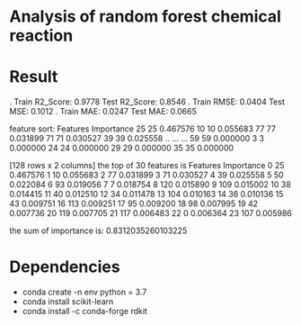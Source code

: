 # Analysis of random forest chemical reaction




# Result
. Train R2_Score: 0.9778 Test R2_Score: 0.8546
. Train RMSE: 0.0404     Test MSE: 0.1012
. Train MAE: 0.0247      Test MAE: 0.0665

feature sort:    Features  Importance
25                 25       0.467576
10                 10       0.055683
77                 77       0.031899
71                 71       0.030527
39                 39       0.025558
..                 ...         ...
59                 59       0.000000
3                  3        0.000000
24                 24       0.000000
29                 29       0.000000
35                 35       0.000000

[128 rows x 2 columns]
the top of 30 features is    Features  Importance
0        25    0.467576
1        10    0.055683
2        77    0.031899
3        71    0.030527
4        39    0.025558
5        50    0.022084
6        93    0.019056
7         7    0.018754
8       120    0.015890
9       109    0.015002
10       38    0.014415
11       40    0.012510
12       34    0.011478
13      104    0.010163
14       36    0.010136
15       43    0.009751
16      113    0.009251
17       95    0.009200
18       98    0.007995
19       42    0.007736
20      119    0.007705
21      117    0.006483
22        0    0.006364
23      107    0.005986

the sum of importance is: 0.8312035260103225







# Dependencies
- conda create -n  env python = 3.7
- conda install scikit-learn
- conda install -c conda-forge rdkit

